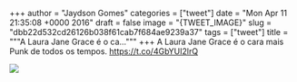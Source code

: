 
+++
author = "Jaydson Gomes"
categories = ["tweet"]
date = "Mon Apr 11 21:35:08 +0000 2016"
draft = false
image = "{TWEET_IMAGE}"
slug = "dbb22d532cd26126b038f61cab7f684ae9239a37"
tags = ["tweet"]
title = """A Laura Jane Grace é o ca..."""
+++
A Laura Jane Grace é o cara mais Punk de todos os tempos. https://t.co/4GbYUI2lrQ

![](/images/tweet-media/719639946798227456-CfysWzWWcAE9Mfj.jpg)